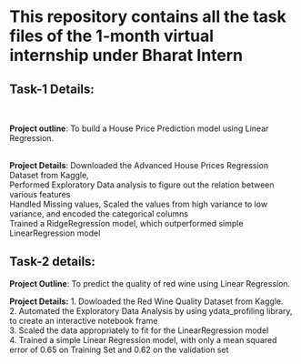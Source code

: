 # This repository contains all the task files of the 1-month virtual internship under Bharat Intern<br>

## Task-1 Details:<br>
<br>

**Project outline**: To build a House Price Prediction model using Linear Regression.<br>
<br>

**Project Details**: Downloaded the Advanced House Prices Regression Dataset from Kaggle, <br>
                    Performed Exploratory Data analysis to figure out the relation between various features<br>
                    Handled Missing values, Scaled the values from high variance to low variance, and encoded the categorical columns<br>
                    Trained a RidgeRegression model, which outperformed simple LinearRegression model
                    <br>

## Task-2 details:<br>


**Project Outline**: To predict the quality of red wine using Linear Regression.<br>

**Project Details:** 1. Dowloaded the Red Wine Quality Dataset from Kaggle.<br>
                     2. Automated the Exploratory Data Analysis by using ydata_profiling library, to create an interactive notebook frame<br>
                     3. Scaled the data appropriately to fit for the LinearRegression model<br>
                     4. Trained a simple Linear Regression model, with only a mean squared error of 0.65 on Training Set and 0.62 on the validation set
                     
